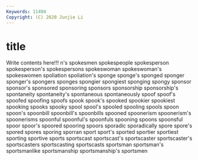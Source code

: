```yaml
---
Keywords: 11494
Copyright: (C) 2020 Junjie Li
---
```


# title

Write contents here!!!
n's 
spokesmen 
spokespeople 
spokesperson 
spokesperson's 
spokespersons 
spokeswoman
spokeswoman's 
spokeswomen 
spoliation 
spoliation's 
sponge 
sponge's 
sponged 
sponger 
sponger's 
spongers
sponges 
spongier 
spongiest 
sponging 
spongy 
sponsor 
sponsor's 
sponsored 
sponsoring 
sponsors
sponsorship 
sponsorship's 
spontaneity 
spontaneity's 
spontaneous 
spontaneously 
spoof 
spoof's 
spoofed 
spoofing
spoofs 
spook 
spook's 
spooked 
spookier 
spookiest 
spooking 
spooks 
spooky 
spool
spool's 
spooled 
spooling 
spools 
spoon 
spoon's 
spoonbill 
spoonbill's 
spoonbills 
spooned
spoonerism 
spoonerism's 
spoonerisms 
spoonful 
spoonful's 
spoonfuls 
spooning 
spoons 
spoonsful 
spoor
spoor's 
spoored 
spooring 
spoors 
sporadic 
sporadically 
spore 
spore's 
spored 
spores
sporing 
sporran 
sport 
sport's 
sported 
sportier 
sportiest 
sporting 
sportive 
sports
sportscast 
sportscast's 
sportscaster 
sportscaster's 
sportscasters 
sportscasting 
sportscasts 
sportsman 
sportsman's 
sportsmanlike
sportsmanship 
sportsmanship's 
sportsmen 
